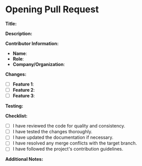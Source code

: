 # Opening Pull Request

**Title:** 

<!-- Briefly describe the changes or feature. -->

**Description:**

<!-- Provide a brief summary of what this PR does. Explain why these changes are being made and any context that may be helpful. -->

**Contributor Information:**

- **Name**: <!-- Your name -->
- **Role**: <!-- Your role or title (e.g., Developer, Designer) -->
- **Company/Organization**: <!-- Your company or organization (if applicable) -->

**Changes:**

- [ ] **Feature 1**: <!-- Describe the change or feature -->
- [ ] **Feature 2**: <!-- Describe the change or feature -->
- [ ] **Feature 3**: <!-- Describe the change or feature -->

**Testing:**

<!-- Describe how the changes have been tested. Include any relevant details about the testing environment or methods used. -->

**Checklist:**

- [ ] I have reviewed the code for quality and consistency.
- [ ] I have tested the changes thoroughly.
- [ ] I have updated the documentation if necessary.
- [ ] I have resolved any merge conflicts with the target branch.
- [ ] I have followed the project's contribution guidelines.

**Additional Notes:**

<!-- Include any additional information or context that reviewers might need. -->

